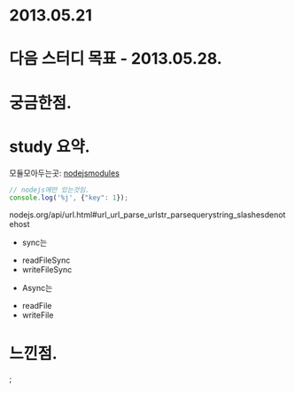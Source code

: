 2013.05.21
================================

# 다음 스터디 목표 - 2013.05.28.


# 궁금한점.

# study 요약.
 모듈모아두는곳: [nodejsmodules]

```javascript
// nodejs에만 있는것임.
console.log('%j', {"key": 1});
```
nodejs.org/api/url.html#url_url_parse_urlstr_parsequerystring_slashesdenotehost

* sync는
 - readFileSync
 - writeFileSync

* Async는
 - readFile
 - writeFile

# 느낀점.

;

[nodejsmodules]: https://nodejsmodules.org/
